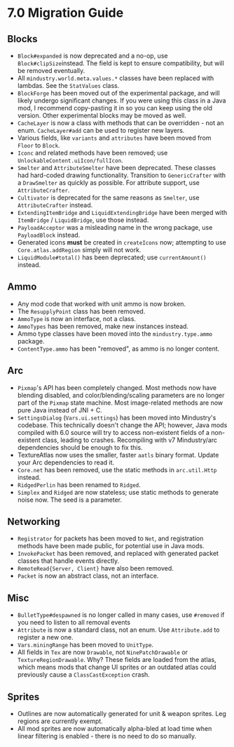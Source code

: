# 7.0 Migration Guide

## Blocks

- `Block#expanded` is now deprecated and a no-op, use `Block#clipSize`instead. The field is kept to ensure compatibility, but will be removed eventually.
- All `mindustry.world.meta.values.*` classes have been replaced with lambdas. See the `StatValues` class.
- `BlockForge` has been moved out of the experimental package, and will likely undergo significant changes. If you were using this class in a Java mod, I recommend copy-pasting it in so you can keep using the old version. Other experimental blocks may be moved as well.
- `CacheLayer` is now a class with methods that can be overridden - not an enum. `CacheLayer#add` can be used to register new layers.
- Various fields, like `variants` and `attributes` have been moved from `Floor` to `Block`.
- `Iconc` and related methods have been removed; use `UnlockableContent.uiIcon/fullIcon`. 
- `Smelter` and `AttributeSmelter` have been deprecated. These classes had hard-coded drawing functionality. Transition to `GenericCrafter` with a `DrawSmelter` as quickly as possible. For attribute support, use `AttributeCrafter`.
- `Cultivator` is deprecated for the same reasons as `Smelter`, use `AttributeCrafter` instead.
- `ExtendingItemBridge` and `LiquidExtendingBridge` have been merged with `ItemBridge` / `LiquidBridge`, use those instead.
- `PayloadAcceptor` was a misleading name in the wrong package, use `PayloadBlock` instead.
- Generated icons **must** be created in `createIcons` now; attempting to use `Core.atlas.addRegion` simply will not work.
- `LiquidModule#total()` has been deprecated; use `currentAmount()` instead.

## Ammo

- Any mod code that worked with unit ammo is now broken.
- The `ResupplyPoint` class has been removed.
- `AmmoType` is now an interface, not a class.
- `AmmoTypes` has been removed, make new instances instead.
- Ammo type classes have been moved into the `mindustry.type.ammo` package.
- `ContentType.ammo` has been "removed", as ammo is no longer content.

## Arc

- `Pixmap`'s API has been completely changed. Most methods now have blending disabled, and color/blending/scaling parameters are no longer part of the `Pixmap` state machine. Most image-related methods are now pure Java instead of JNI + C.
- `SettingsDialog` (`Vars.ui.settings`) has been moved into Mindustry's codebase. This technically doesn't change the API; however, Java mods compiled with 6.0 source will try to access non-existent fields of a non-existent class, leading to crashes. Recompiling with v7 Mindustry/arc dependencies should be enough to fix this.
- TextureAtlas now uses the smaller, faster `aatls` binary format. Update your Arc dependencies to read it.
- `Core.net` has been removed, use the static methods in `arc.util.Http` instead.
- `RidgedPerlin` has been renamed to `Ridged`.
- `Simplex` and `Ridged` are now stateless; use static methods to generate noise now. The seed is a parameter.

## Networking

- `Registrator` for packets has been moved to `Net`, and registration methods have been made public, for potential use in Java mods. 
- `InvokePacket` has been removed, and replaced with generated packet classes that handle events directly. 
- `RemoteRead{Server, Client}` have also been removed. 
- `Packet` is now an abstract class, not an interface.

## Misc

- `BulletType#despawned` is no longer called in many cases, use `#removed` if you need to listen to all removal events
- `Attribute` is now a standard class, not an enum. Use `Attribute.add` to register a new one.
- `Vars.miningRange` has been moved to `UnitType`.
- All fields in `Tex` are now `Drawable`, not `NinePatchDrawable` or `TextureRegionDrawable`. Why? These fields are loaded from the atlas, which means mods that change UI sprites or an outdated atlas could previously cause a `ClassCastException` crash.

## Sprites

- Outlines are now automatically generated for unit & weapon sprites. Leg regions are currently exempt.
- All mod sprites are now automatically alpha-bled at load time when linear filtering is enabled - there is no need to do so manually.
